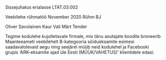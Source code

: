 Sissejuhatus erialasse LTAT.03.002

Veebilehe rühmatöö
November 2020
Rühm BJ

Oliver Savolainen
Kaur Vali
Märt Tender

Tegime kodulehe kujutletavale firmale, mis tänu asutajate koodile broneerib Maanteeameti veebilehelt B-kategooria sõidueksamite esimesi saadavalolevaid aegu ning seejärel müüb neid kodulehel ja Facebooki grupis ‘ARK-eksamite ajad üle Eesti (MÜÜK/VAHETUS)’ klientidele edasi.
